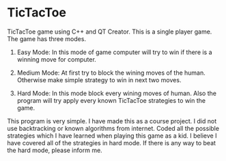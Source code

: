 # TicTacToe
TicTacToe game using C++ and QT Creator. This is a single player game. The game has three modes.

1. Easy Mode:
    In this mode of game computer will try to win if there is a winning move for computer.
    
2. Medium Mode:
    At first try to block the wining moves of the human. Otherwise make simple strategy to win in next two moves.

3. Hard Mode:
    In this mode block every wining moves of human. Also the program will try apply every known TicTacToe strategies to win the game.
    

This program is very simple. I have made this as a course project. I did not use backtracking or known algorithms from internet. Coded all the possible strategies which I have learned when playing this game as a kid. I believe I have covered all of the strategies in hard mode. If there is any way to beat the hard mode, please inform me.
